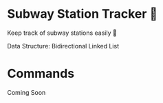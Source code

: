 # Subway Station Tracker 🔂
Keep track of subway stations easily 🚅

Data Structure: Bidirectional Linked List

# Commands

Coming Soon
